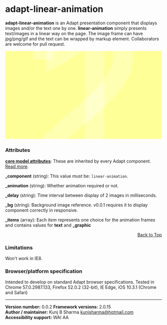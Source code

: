 # adapt-linear-animation  

**adapt-linear-animation** is an Adapt presentation component that displays images and/or the text one by one. **linear-animation** simply presents text/images in a linear way on the page. The image frame can have jpg/png/gif and the text can be wrapped by markup element. Collaborators are welcome for pull request.

<img src="assets/adapt-linear-animation.png" alt="Sample linear animation frame">

### Attributes

[**core model attributes**](https://github.com/adaptlearning/adapt_framework/wiki/Core-model-attributes): These are inherited by every Adapt component. [Read more](https://github.com/adaptlearning/adapt_framework/wiki/Core-model-attributes).

**_component** (string): This value must be: `linear-animation`.

**_animation** (string): Whether animation required or not.

**_delay** (string): Time interval between display of 2 images in milliseconds.

**_bg** (string): Background image reference. v0.0.1 requires it to display component correctly in responsive.

**_items** (array): Each *item* represents one choice for the animation frames and contains values for **text** and **_graphic**
  
<div float align=right><a href="#top">Back to Top</a></div>

### Limitations

Won't work in IE8. 

### Browser/platform specification

Intended to develop on standard Adapt browser specifications. Tested in Chrome 57.0.2987.133, Firefox 52.0.2 (32-bit), IE Edge, iOS 10.3.1 (Chrome and Safari)

----------------------------
**Version number:**  0.0.2 
**Framework versions:** 2.0.15  
**Author / maintainer:** Kunj B Sharma <kunjsharma@hotmail.com>   
**Accessibility support:** WAI AA 
